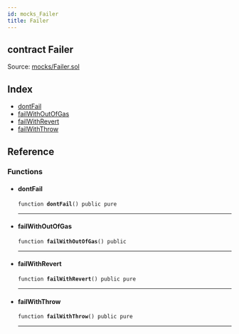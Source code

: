 ```yaml
---
id: mocks_Failer
title: Failer
---
```


<div class="contract-doc"><div class="contract"><h2 class="contract-header"><span class="contract-kind">contract</span> Failer</h2><div class="source">Source: <a href="https://github.com/OpenZeppelin/zeppelin-solidity/blob/v2.1.2/contracts/mocks/Failer.sol" target="_blank">mocks/Failer.sol</a></div></div><div class="index"><h2>Index</h2><ul><li><a href="mocks_Failer.html#dontFail">dontFail</a></li><li><a href="mocks_Failer.html#failWithOutOfGas">failWithOutOfGas</a></li><li><a href="mocks_Failer.html#failWithRevert">failWithRevert</a></li><li><a href="mocks_Failer.html#failWithThrow">failWithThrow</a></li></ul></div><div class="reference"><h2>Reference</h2><div class="functions"><h3>Functions</h3><ul><li><div class="item function"><span id="dontFail" class="anchor-marker"></span><h4 class="name">dontFail</h4><div class="body"><code class="signature">function <strong>dontFail</strong><span>() </span><span>public </span><span>pure </span></code><hr/></div></div></li><li><div class="item function"><span id="failWithOutOfGas" class="anchor-marker"></span><h4 class="name">failWithOutOfGas</h4><div class="body"><code class="signature">function <strong>failWithOutOfGas</strong><span>() </span><span>public </span></code><hr/></div></div></li><li><div class="item function"><span id="failWithRevert" class="anchor-marker"></span><h4 class="name">failWithRevert</h4><div class="body"><code class="signature">function <strong>failWithRevert</strong><span>() </span><span>public </span><span>pure </span></code><hr/></div></div></li><li><div class="item function"><span id="failWithThrow" class="anchor-marker"></span><h4 class="name">failWithThrow</h4><div class="body"><code class="signature">function <strong>failWithThrow</strong><span>() </span><span>public </span><span>pure </span></code><hr/></div></div></li></ul></div></div></div>
